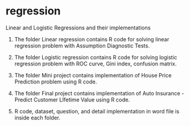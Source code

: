 # regression
Linear and Logistic Regressions and their implementations

1. The folder Linear regression contains R code for solving linear regression problem with Assumption Diagnostic Tests. 
2. The folder Logistic regression contains R code for solving logistic regression problem with ROC curve, Gini index, confusion matrix.
3. The folder Mini project contains implementation of House Price Prediction problem using R code.
4. The folder Final project contains implementation of Auto Insurance - Predict Customer LIfetime Value using R code.

5. R code, dataset, question, and detail implementation in word file is inside each folder.
